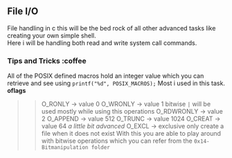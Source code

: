 ## File I/O
File handling in c this will be the bed rock of all other advanced tasks like creating your own simple shell.
<br>
Here i will be handling both read and write system call commands.
### Tips and Tricks :coffee
All of the POSIX defined macros hold an integer value which you can retrieve and see using `printf("%d", POSIX_MACROS);`
Most i used in this task.
**oflags**
>> O_RONLY -> value 0
>> O_WRONLY -> value 1                  bitwise `|` will be used mostly while using this operations
>> O_RDWRONLY -> value 2
>> O_APPEND -> value 512
>> O_TRUNC -> value 1024
>> O_CREAT -> value 64
_a little bit advanced_
>> O_EXCL -> exclusive only create a file when it does not exist
With this you are able to play around with bitwise operations which you can refer from the `0x14-Bitmanipulation folder`
<br>
